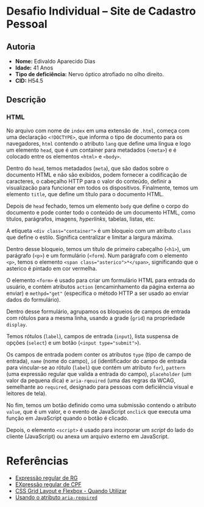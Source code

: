 # Desafio Individual – Site de Cadastro Pessoal

## Autoria

- **Nome:** Edivaldo Aparecido Dias
- **Idade:** 41 Anos
- **Tipo de deficiência:** Nervo óptico atrofiado no olho direito.
- **CID:** H54.5

## Descrição

### HTML

No arquivo com nome de `index` em uma extensão de `.html`, começa com uma declaração `<!DOCTYPE>`, que informa o tipo de documento para os navegadores, `html` contendo o atributo `lang` que define uma língua e logo um elemento `head`, que é um container para metadados (`<meta>`) e é colocado entre os elementos `<html>` e `<body>`.

Dentro do `head`, temos metadados (`meta`), que são dados sobre o documento HTML e não são exibidos, podem fornecer a codificação de caracteres, o cabeçalho HTTP para o valor do conteúdo, definir a visualizacão para funcionar em todos os dispositivos. Finalmente, temos um elemento `title`, que define um título para o documento HTML.

Depois de `head` fechado, temos um elemento `body` que define o corpo do documento e pode conter todo o conteúdo de um documento HTML, como títulos, parágrafos, imagens, *hyperlinks*, tabelas, listas, etc.

A etiqueta `<div class="container">` é um bloqueio com um atributo `class` que define o estilo. Significa centralizar e limitar a largura máxima.

Dentro desse bloqueio, temos um título de primeiro cabeçalho (`<h1>`), um parágrafo (`<p>`) e um formulário (`<form`). Num parágrafo com o elemento `<p>`, temos o elemento `<span class="asterico">*</span>`, significando que o asterico é pintado em cor vermelha. 

O elemento `<form>` é usado para criar um formulário HTML para entrada do usuário, e contém atributos `action` (encaminhamento da página externa ao enviar) e `methpd="get"` (especifica o método HTTP a ser usado ao enviar dados do formulário).

Dentro desse formulário, agrupamos os bloqueios de campos de entrada com rótulos para a mesma linha, usando a grade (`grid`) na propriedade `display`. 

Temos rótulos (`label`), campos de entrada (`input`), lista suspensa de opções (`select`) e um botão (`<input type="submit">`). 

Os campos de entrada podem conter os atributos `type` (tipo de campo de entrada), `name` (nome do campo), `id` (identificador do campo de entrada para vincular-se ao rótulo (`label`) que contém um atributo `for`), `pattern` (uma expressão regular que valida a entrada do campo), `placeholder` (um valor da pequena dica) e `aria-rqeuired` (uma das regras da WCAG, semelhante ao `required`, designado para pessoas com deficiência visual e leitores de tela).

No fim, temos um botão definido como uma submissão contendo o atributo `value`, que é um valor, e o evento de JavaScript `onclick` que executa uma função em JavaScript quando o botão é clicado.

Depois, o elemento `<script>` é usado para incorporar um *script* do lado do cliente (JavaScript) ou anexa um arquivo externo em JavaScript.

# Referências

- [Expressão regular de RG](https://pt.stackoverflow.com/questions/22431/express%C3%A3o-regular-para-rg)
- [EXpressão regular de CPF](https://pt.stackoverflow.com/questions/11045/express%C3%A3o-regular-para-validar-um-campo-que-aceita-cpf-ou-cnpj)
- [CSS Grid Layout e Flexbox - Quando Utilizar](https://www.youtube.com/watch?v=x-4z_u8LcGc)
- [Usando o atributo `aria-required`](https://developer.mozilla.org/pt-BR/docs/Web/Accessibility/ARIA/ARIA_Techniques/Using_the_aria-required_attribute)

